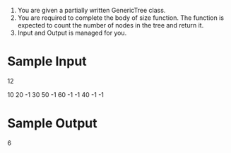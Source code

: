 1. You are given a partially written GenericTree class.
2. You are required to complete the body of size function. The function is expected to count the number of nodes in the tree and return it.
3. Input and Output is managed for you.



# Sample Input

12

10 20 -1 30 50 -1 60 -1 -1 40 -1 -1

# Sample Output

6